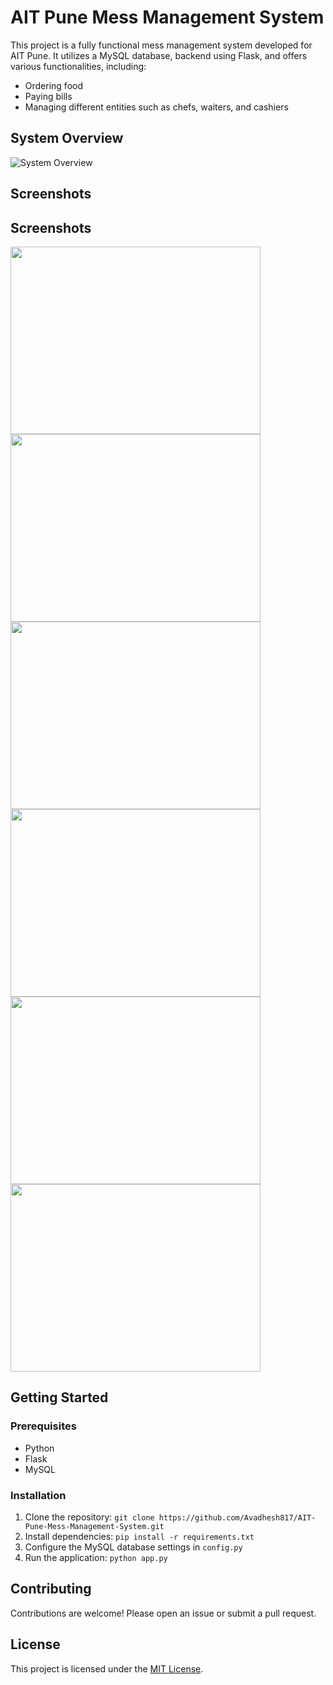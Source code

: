 # AIT Pune Mess Management System

This project is a fully functional mess management system developed for AIT Pune. It utilizes a MySQL database, backend using Flask, and offers various functionalities, including:

- Ordering food
- Paying bills
- Managing different entities such as chefs, waiters, and cashiers

## System Overview
![System Overview](https://github.com/Avadhesh817/AIT-Pune-Mess-Management-System/assets/95118796/ebfb811d-8bf0-41b1-b01a-6d2a799ff6e4)

## Screenshots

## Screenshots

<!-- Image 1 -->
<img src="https://github.com/Avadhesh817/AIT-Pune-Mess-Management-System/assets/95118796/87f404fd-7a9d-4647-b1ed-12cdc216d684" width="400" height="300">
<!-- Description for Image 1 -->

<!-- Image 2 -->
<img src="https://github.com/Avadhesh817/AIT-Pune-Mess-Management-System/assets/95118796/eb702970-7787-4b46-a83c-3b5f67571665" width="400" height="300">
<!-- Description for Image 2 -->

<!-- Image 3 -->
<img src="https://github.com/Avadhesh817/AIT-Pune-Mess-Management-System/assets/95118796/5703a62f-2fe0-4c89-a95d-97d985affe57" width="400" height="300">
<!-- Description for Image 3 -->

<!-- Image 4 -->
<img src="https://github.com/Avadhesh817/AIT-Pune-Mess-Management-System/assets/95118796/b64cc9fb-e24d-46c9-9269-4be152c76479" width="400" height="300">
<!-- Description for Image 4 -->

<!-- Image 5 -->
<img src="https://github.com/Avadhesh817/AIT-Pune-Mess-Management-System/assets/95118796/1432f58c-a52e-43b4-abee-872312bdce92" width="400" height="300">
<!-- Description for Image 5 -->

<!-- Image 6 -->
<img src="https://github.com/Avadhesh817/AIT-Pune-Mess-Management-System/assets/95118796/6ebe4c03-e2bf-4bf5-bb2a-e3be10e130b6" width="400" height="300">
<!-- Description for Image 6 -->


## Getting Started

### Prerequisites
- Python
- Flask
- MySQL

### Installation
1. Clone the repository: `git clone https://github.com/Avadhesh817/AIT-Pune-Mess-Management-System.git`
2. Install dependencies: `pip install -r requirements.txt`
3. Configure the MySQL database settings in `config.py`
4. Run the application: `python app.py`

## Contributing
Contributions are welcome! Please open an issue or submit a pull request.

## License
This project is licensed under the [MIT License](LICENSE).








